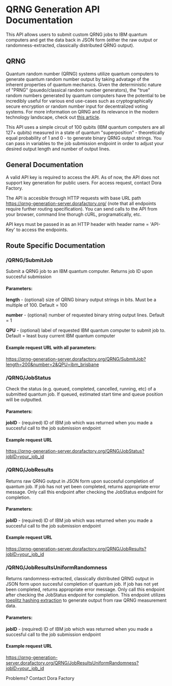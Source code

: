# QRNG Generation API Documentation

This API allows users to submit custom QRNG jobs to IBM quantum computers and get the data back in JSON form (either the raw output or randomness-extracted, classically distributed QRNG output). 

## QRNG

Quantum random number (QRNG) systems utilize quantum computers to generate quantum random number output by taking advatage of the inherent properties of quantum mechanics. Given the deterministic nature of "PRNG" (psuedo/classical random number generators), the "true" random numbers generated by quantum computers have the potential to be incredibly useful for various end use-cases such as cryptographically secure encryption or random number input for decentralized voting systems. For more information on QRNG and its relevance in the modern technology landscape, check out [this article](https://www.qnulabs.com/quantum-random-number-generator-and-its-relevance-today/).

This API uses a simple circuit of 100 qubits (IBM quantum computers are all 127+ qubits) measured in a state of quantum "superposition" - theoretically equal probability of 1 and 0 - to generate binary QRNG output strings. You can pass in variables to the job submission endpoint in order to adjust your desired output length and number of output lines. 


## General Documentation

A valid API key is required to access the API. As of now, the API does not support key generation for public users. For access request, contact Dora Factory. 

The API is accesible through HTTP requests with base URL path https://qrng-generation-server.dorafactory.org/ (note that all endpoints require further routing specification). You can send calls to the API from your browser, command line thorugh cURL, programatically, etc. 

API keys must be passed in as an HTTP header with header name = 'API-Key' to access the endpoints. 


## Route Specific Documentation

### /QRNG/SubmitJob

Submit a QRNG job to an IBM quantum computer. Returns job ID upon succesful submission

#### Parameters:

**length** - (optional) size of QRNG binary output strings in bits. Must be a multiple of 100. Default = 100

**number** - (optional) number of requested binary string output lines. Default = 1

**QPU** - (optional) label of requested IBM quantum computer to submit job to. Default = least busy current IBM quantum computer

#### Example request URL with all parameters:

https://qrng-generation-server.dorafactory.org/QRNG/SubmitJob?length=200&number=2&QPU=ibm_brisbane 




### /QRNG/JobStatus

Check the status (e.g. queued, completed, cancelled, running, etc) of a submitted quantum job. If queued, estimated start time and queue position will be outputted.

#### Parameters:

**jobID** - (required) ID of IBM job which was returned when you made a succesful call to the job submission endpoint


#### Example request URL

https://qrng-generation-server.dorafactory.org/QRNG/JobStatus?jobID=your_job_id 




### /QRNG/JobResults

Returns raw QRNG output in JSON form upon succesful completion of quantum job. If job has not yet been completed, returns appropriate error message. Only call this endpoint after checking the JobStatus endpoint for completion.

#### Parameters:

**jobID** - (required) ID of IBM job which was returned when you made a succesful call to the job submission endpoint


#### Example request URL

https://qrng-generation-server.dorafactory.org/QRNG/JobResults?jobID=your_job_id 




### /QRNG/JobResultsUniformRandomness

Returns randomness-extracted, classically distributed QRNG output in JSON form upon succesful completion of quantum job. If job has not yet been completed, returns appropriate error message. Only call this endpoint after checking the JobStatus endpoint for completion. This endpoint utilizes [toeplitz hashing extraction](https://indico.cern.ch/event/390748/contributions/1825162/attachments/1280763/1902530/CRX_Poster_session_1_039.pdf) to generate output from raw QRNG measurement data.

#### Parameters:

**jobID** - (required) ID of IBM job which was returned when you made a succesful call to the job submission endpoint


#### Example request URL

https://qrng-generation-server.dorafactory.org/QRNG/JobResultsUniformRandomness?jobID=your_job_id


Problems? Contact Dora Factory


